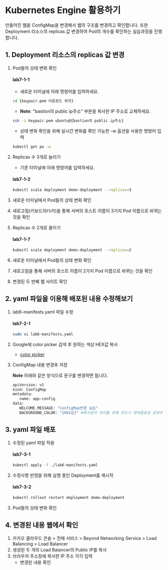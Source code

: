 # Kubernetes Engine 활용하기 

만들어진 웹을 ConfigMap을 변경해서 웹의 구조를 변경하고 확인합니다. 또한 Deployment 리소스의 replicas 값 변경하여 Pod의 개수를 확인하는 실습과정을 진행합니다.

## 1. Deployment 리소스의 replicas 값 변경

1. Pod들의 상태 변화 확인
    #### **lab7-1-1**
   - 새로운 터미널에 아래 명령어를 입력하세요.
   ```bash
   cd {keypair.pem 다운로드 위치}
   ```

   - **Note**: "bastion의 public ip주소" 부분을 복사한 IP 주소로 교체하세요.
   ```bash
   ssh -i keypair.pem ubuntu@{bastion의 public ip주소}
   ```
  
   - 상태 변화 확인을 위해 실시간 변화를 확인 가능한 -w 옵션을 사용한 명령어 입력
   ```bash
   kubectl get po -w
   ```
   
2. Replicas 수 3개로 늘리기
   - 기존 터미널에 아래 명령어를 입력하세요.
   #### **lab7-1-2**
   ```bash
   kubectl scale deployment demo-deployment --replicas=3
   ```
3. 새로운 터미널에서 Pod들의 상태 변화 확인
4. 새로고침(키보드의`F5`카)을 통해 서버의 호스트 이름이 3가지 Pod 이름으로 바뀌는 것을 확인
5. Replicas 수 2개로 줄이기
   #### **lab7-1-7**
   ```bash
   kubectl scale deployment demo-deployment --replicas=2
   ```
8. 새로운 터미널에서 Pod들의 상태 변화 확인

9. 새로고침을 통해 서버의 호스트 이름이 2가지 Pod 이름으로 바뀌는 것을 확인
10. 변경된 두 번째 웹 사이트 확인
   
## 2. yaml 파일을 이용해 배포된 내용 수정해보기

1. lab6-manifests.yaml 파일 수정
   #### **lab7-2-1**
   ```bash
   sudo vi lab6-manifests.yaml
   ```
3.  Google에 color picker 검색 후 원하는 색상 HEX값 복사
    - [color picker](https://www.google.com/search?client=safari&rls=en&q=color+picker&ie=UTF-8&oe=UTF-8)

4. ConfigMap 내용 변경후 저장
   
   **Note** 아래와 같은 방식으로 문구를 변경하면 됩니다.   
   ```bash
   apiVersion: v1
   kind: ConfigMap
   metadata:
      name: app-config
   data:
      WELCOME_MESSAGE: "ConfigMap변경 실습"
      BACKGROUND_COLOR: "{HEX값}" #특수문자 처리를 위해 반드시 쌍따옴표로 감싸주세요. ex)"#4287f5"
   ```
   
## 3. yaml 파일 배포

1. 수정된 yaml 파일 적용
   #### **lab7-3-1**
   ```bash
   kubectl apply -f ./lab6-manifests.yaml
   ```
   

2. 수정사항 반영을 위해 실행 중인 Deployment를 재시작
   #### **lab7-3-2**
   ```bash
   kubectl rollout restart deployment demo-deployment
   ```
3. Pod들의 상태 변화 확인

## 4. 변경된 내용 웹에서 확인
1. 카카오 클라우드 콘솔 > 전체 서비스 > Beyond Networking Service > Load Balancing > Load Balancer
2. 생성된 두 개의 Load Balancer의 Public IP를 복사
3. 브라우저 주소창에 복사한 IP 주소 각각 입력
     - 변경된 내용 확인
